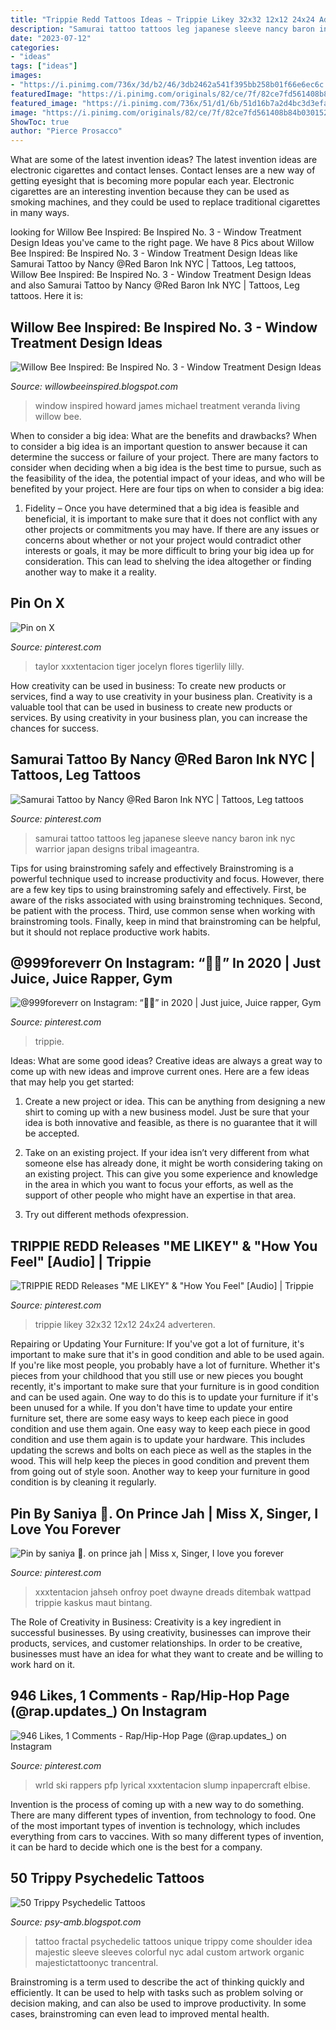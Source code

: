 ```yaml
---
title: "Trippie Redd Tattoos Ideas ~ Trippie Likey 32x32 12x12 24x24 Adverteren"
description: "Samurai tattoo tattoos leg japanese sleeve nancy baron ink nyc warrior japan designs tribal imageantra"
date: "2023-07-12"
categories:
- "ideas"
tags: ["ideas"]
images:
- "https://i.pinimg.com/736x/3d/b2/46/3db2462a541f395bb258b01f66e6ec6c.jpg"
featuredImage: "https://i.pinimg.com/originals/82/ce/7f/82ce7fd561408b84b030152ab3fda09c.jpg"
featured_image: "https://i.pinimg.com/736x/51/d1/6b/51d16b7a2d4bc3d3efa9237af24acc26.jpg"
image: "https://i.pinimg.com/originals/82/ce/7f/82ce7fd561408b84b030152ab3fda09c.jpg"
ShowToc: true
author: "Pierce Prosacco"
---
```



What are some of the latest invention ideas?
The latest invention ideas are electronic cigarettes and contact lenses. Contact lenses are a new way of getting eyesight that is becoming more popular each year. Electronic cigarettes are an interesting invention because they can be used as smoking machines, and they could be used to replace traditional cigarettes in many ways.

	

		
looking for Willow Bee Inspired: Be Inspired No. 3 - Window Treatment Design Ideas you've came to the right page. We have 8 Pics about Willow Bee Inspired: Be Inspired No. 3 - Window Treatment Design Ideas like Samurai Tattoo by Nancy @Red Baron Ink NYC | Tattoos, Leg tattoos, Willow Bee Inspired: Be Inspired No. 3 - Window Treatment Design Ideas and also Samurai Tattoo by Nancy @Red Baron Ink NYC | Tattoos, Leg tattoos. Here it is:
		
    
## Willow Bee Inspired: Be Inspired No. 3 - Window Treatment Design Ideas

<img loading=lazy src="http://1.bp.blogspot.com/-J7oOZNdK4Qc/TewX0VdSm0I/AAAAAAAAAiw/yF-SSa1cHJY/s1600/Veranda+April+Living+Room+1+james+michael+howard.jpg" onerror="this.onerror=null;this.src='https://tse4.mm.bing.net/th?id=OIP.92fIwrTIjWHs9lc89UW6vQAAAA&amp;pid=15.1';" alt="Willow Bee Inspired: Be Inspired No. 3 - Window Treatment Design Ideas">

_Source: willowbeeinspired.blogspot.com_

>window inspired howard james michael treatment veranda living willow bee. 

	

When to consider a big idea: What are the benefits and drawbacks?
When to consider a big idea is an important question to answer because it can determine the success or failure of your project. There are many factors to consider when deciding when a big idea is the best time to pursue, such as the feasibility of the idea, the potential impact of your ideas, and who will be benefited by your project. Here are four tips on when to consider a big idea:
1. Fidelity – Once you have determined that a big idea is feasible and beneficial, it is important to make sure that it does not conflict with any other projects or commitments you may have. If there are any issues or concerns about whether or not your project would contradict other interests or goals, it may be more difficult to bring your big idea up for consideration. This can lead to shelving the idea altogether or finding another way to make it a reality.


    
## Pin On X

<img loading=lazy src="https://i.pinimg.com/736x/8e/7b/06/8e7b069d4e3b1920041d4eefa0f7b7e2.jpg" onerror="this.onerror=null;this.src='https://tse3.mm.bing.net/th?id=OIP.oWFP2OTwLpQ2YwY3IkHGoQHaNL&amp;pid=15.1';" alt="Pin on X">

_Source: pinterest.com_

>taylor xxxtentacion tiger jocelyn flores tigerlily lilly. 

	

How creativity can be used in business: To create new products or services, find a way to use creativity in your business plan.
Creativity is a valuable tool that can be used in business to create new products or services. By using creativity in your business plan, you can increase the chances for success.

    
## Samurai Tattoo By Nancy @Red Baron Ink NYC | Tattoos, Leg Tattoos

<img loading=lazy src="https://i.pinimg.com/736x/3d/b2/46/3db2462a541f395bb258b01f66e6ec6c.jpg" onerror="this.onerror=null;this.src='https://tse1.mm.bing.net/th?id=OIP.Z6b7Gbg1ZWNj7Vy0goBeQwHaJ3&amp;pid=15.1';" alt="Samurai Tattoo by Nancy @Red Baron Ink NYC | Tattoos, Leg tattoos">

_Source: pinterest.com_

>samurai tattoo tattoos leg japanese sleeve nancy baron ink nyc warrior japan designs tribal imageantra. 

	

Tips for using brainstroming safely and effectively
Brainstroming is a powerful technique used to increase productivity and focus. However, there are a few key tips to using brainstroming safely and effectively. First, be aware of the risks associated with using brainstroming techniques. Second, be patient with the process. Third, use common sense when working with brainstroming tools. Finally, keep in mind that brainstroming can be helpful, but it should not replace productive work habits.

    
## @999foreverr On Instagram: “🖤🤍” In 2020 | Just Juice, Juice Rapper, Gym

<img loading=lazy src="https://i.pinimg.com/736x/51/d1/6b/51d16b7a2d4bc3d3efa9237af24acc26.jpg" onerror="this.onerror=null;this.src='https://tse4.mm.bing.net/th?id=OIP.vyQEzqHb7pEN4TZPiyYQPQHaJQ&amp;pid=15.1';" alt="@999foreverr on Instagram: “🖤🤍” in 2020 | Just juice, Juice rapper, Gym">

_Source: pinterest.com_

>trippie. 

	

Ideas: What are some good ideas?
Creative ideas are always a great way to come up with new ideas and improve current ones. Here are a few ideas that may help you get started:
1. Create a new project or idea. This can be anything from designing a new shirt to coming up with a new business model. Just be sure that your idea is both innovative and feasible, as there is no guarantee that it will be accepted.

2. Take on an existing project. If your idea isn’t very different from what someone else has already done, it might be worth considering taking on an existing project. This can give you some experience and knowledge in the area in which you want to focus your efforts, as well as the support of other people who might have an expertise in that area.

3. Try out different methods ofexpression.

    
## TRIPPIE REDD Releases &quot;ME LIKEY&quot; &amp; &quot;How You Feel&quot; [Audio] | Trippie

<img loading=lazy src="https://i.pinimg.com/736x/c4/32/7f/c4327f337cfc83aba905fe92c6e84ad3.jpg" onerror="this.onerror=null;this.src='https://tse1.mm.bing.net/th?id=OIP.ypkQD10iPWAlo_Bnx0jnWQHaHa&amp;pid=15.1';" alt="TRIPPIE REDD Releases &quot;ME LIKEY&quot; &amp; &quot;How You Feel&quot; [Audio] | Trippie">

_Source: pinterest.com_

>trippie likey 32x32 12x12 24x24 adverteren. 

	

Repairing or Updating Your Furniture: If you've got a lot of furniture, it's important to make sure that it's in good condition and able to be used again.
If you're like most people, you probably have a lot of furniture. Whether it's pieces from your childhood that you still use or new pieces you bought recently, it's important to make sure that your furniture is in good condition and can be used again. One way to do this is to update your furniture if it's been unused for a while. If you don't have time to update your entire furniture set, there are some easy ways to keep each piece in good condition and use them again. 
One easy way to keep each piece in good condition and use them again is to update your hardware. This includes updating the screws and bolts on each piece as well as the staples in the wood. This will help keep the pieces in good condition and prevent them from going out of style soon. Another way to keep your furniture in good condition is by cleaning it regularly.

    
## Pin By Saniya 🖤. On Prince Jah | Miss X, Singer, I Love You Forever

<img loading=lazy src="https://i.pinimg.com/originals/82/ce/7f/82ce7fd561408b84b030152ab3fda09c.jpg" onerror="this.onerror=null;this.src='https://tse3.mm.bing.net/th?id=OIP.uKKKa0HdC-TTERAPvXboUAHaM-&amp;pid=15.1';" alt="Pin by saniya 🖤. on prince jah | Miss x, Singer, I love you forever">

_Source: pinterest.com_

>xxxtentacion jahseh onfroy poet dwayne dreads ditembak wattpad trippie kaskus maut bintang. 

	

The Role of Creativity in Business:
Creativity is a key ingredient in successful businesses. By using creativity, businesses can improve their products, services, and customer relationships. In order to be creative, businesses must have an idea for what they want to create and be willing to work hard on it.

    
## 946 Likes, 1 Comments - Rap/Hip-Hop Page (@rap.updates_) On Instagram

<img loading=lazy src="https://i.pinimg.com/736x/17/40/33/17403357b241cc63f5fd8e8c15a4127f.jpg" onerror="this.onerror=null;this.src='https://tse1.mm.bing.net/th?id=OIP.ZiGp3BEXlxR6MmF9tE8ARgHaHa&amp;pid=15.1';" alt="946 Likes, 1 Comments - Rap/Hip-Hop Page (@rap.updates_) on Instagram">

_Source: pinterest.com_

>wrld ski rappers pfp lyrical xxxtentacion slump inpapercraft elbise. 

	

Invention is the process of coming up with a new way to do something. There are many different types of invention, from technology to food. One of the most important types of invention is technology, which includes everything from cars to vaccines. With so many different types of invention, it can be hard to decide which one is the best for a company.

    
## 50 Trippy Psychedelic Tattoos

<img loading=lazy src="http://4.bp.blogspot.com/-tCtf6Jcf-ss/UQnLIF4g2MI/AAAAAAAAEXk/QdgwsMrIvpU/s1600/red+and+black+shoulder+tattoo.jpg" onerror="this.onerror=null;this.src='https://tse1.mm.bing.net/th?id=OIP.jGlbjADwXw98ua_sMwJNqAHaJ4&amp;pid=15.1';" alt="50 Trippy Psychedelic Tattoos">

_Source: psy-amb.blogspot.com_

>tattoo fractal psychedelic tattoos unique trippy come shoulder idea majestic sleeve sleeves colorful nyc adal custom artwork organic majestictattoonyc trancentral. 

	

Brainstroming is a term used to describe the act of thinking quickly and efficiently. It can be used to help with tasks such as problem solving or decision making, and can also be used to improve productivity. In some cases, brainstroming can even lead to improved mental health.

